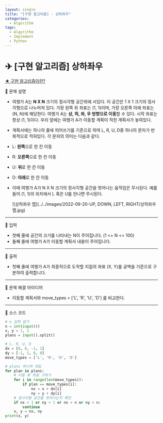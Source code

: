 ```yaml
---
layout: single
title: "[구현 알고리즘] - 상하좌우"
categories:
  - Algorithm
tags:
  - Algorithm
  - Implement
  - Python
---
```


# ✈ [구현 알고리즘] 상하좌우

[★ 구현 알고리즘이란?](https://kkdbudglf.github.io/algorithm/Implement-Algorithm/)

👀 문제 설명

- 여행가 A는 **N X N** 크기의 정사각형 공간위에 서있다. 이 공간은 1 X 1 크기의 정사각형으로 나누어져 있다. 가장 왼쪽 위 좌표는 (1, 1)이며, 가장 오른쪽 아래 좌표는 (N, N)에 해당한다. 여행가 A는 **상, 하, 좌, 우 방향으로 이동**할 수 있다. 시작 좌표는 항상 (1, 1)이다. 우리 앞에는 여행가 A가 이동할 계획이 적힌 계획서가 놓여있다.
- 계획서에는 하나의 줄에 띄어쓰기를 기준으로 하여 L, R, U, D중 하나의 문자가 반복적으로 적혀있다. 각 문자의 의미는 다음과 같다.

- L: **왼쪽**으로 한 칸 이동
- R: **오른쪽**으로 한 칸 이동
- U: **위**로 한 칸 이동
- D: **아래**로 한 칸 이동



- 이때 여행가 A가 N X N 크기의 정사각형 공간을 벗어나는 움직임은 무시된다. 예를 들어 (1, 1)의 위치에서 L 혹은 U를 만나면 무시된다. 

  ![상하좌우 맵](../../images/2022-09-20-UP, DOWN, LEFT, RIGHT/상하좌우 맵.jpg)

___

👀 입력

- 첫째 줄에 공간의 크기를 나타내는 N이 주어집니다. (1 <= N <= 100)
- 둘째 줄에 여행가 A가 이동할 계획서 내용이 주어집니다.

___

👀 출력

- 첫째 줄에 여행가 A가 최종적으로 도착할 지점의 좌표 (X, Y)를 공백을 기준으로 구분하여 출력합니다.

---

👀 문제 해결 아이디어

- 이동할 계획서와 move_types = ['L', 'R', 'U', 'D'] 를 비교한다.

---

👀 소스 코드

```python
# n 입력 받기
n = int(input())
x, y = 1, 1
plans = input().split()

# L, R, U, D
dx = [0, 0, -1, 1]
dy = [-1, 1, 0, 0]
move_types = ['L', 'R', 'U', 'D']

# plans 하나씩 대입
for plan in plans:
    # 이동 후 좌표 구하기
    for i in range(len(move_types)):
        if plan == move_types[i]:
            nx = x + dx[i]
            ny = y + dy[i]
    # 정사각형 공간을 벗어나는지 확인
    if nx < 1 or ny < 1 or nx > n or ny > n:
        continue
    x, y = nx, ny
print(x, y)
```



